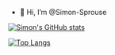 - 👋 Hi, I’m @Simon-Sprouse


<!---
Simon-Sprouse/Simon-Sprouse is a ✨ special ✨ repository because its `README.md` (this file) appears on your GitHub profile.
You can click the Preview link to take a look at your changes.
--->

[![Simon's GitHub stats](https://github-readme-stats.vercel.app/api?username=Simon-Sprouse)](https://github.com/anuraghazra/github-readme-stats)

[![Top Langs](https://github-readme-stats.vercel.app/api/top-langs/?username=Simon-Sprouse)](https://github.com/anuraghazra/github-readme-stats)
